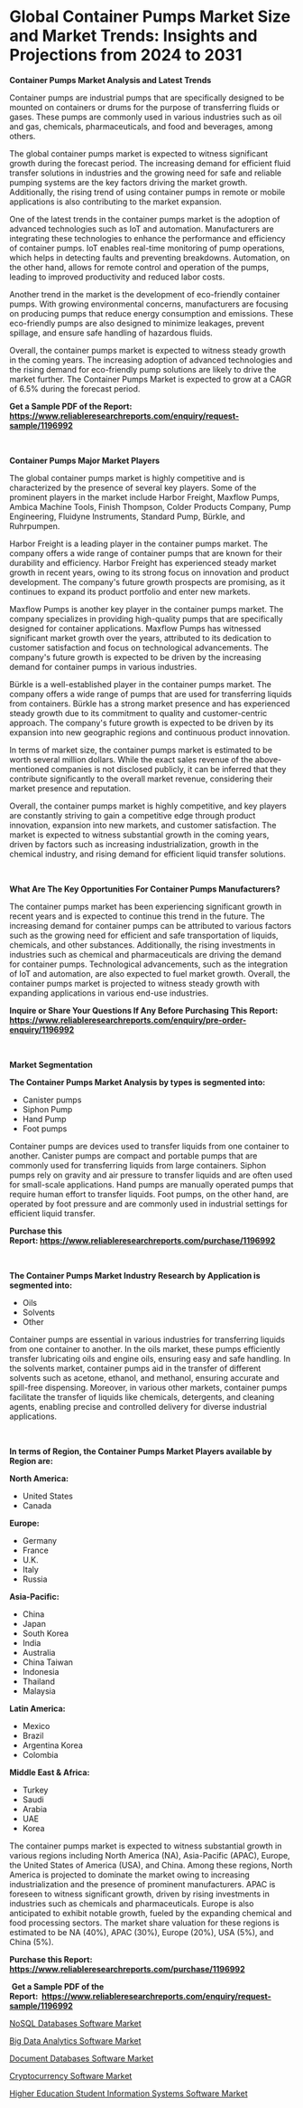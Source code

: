 <p><h1>Global Container Pumps Market Size and Market Trends: Insights and Projections from 2024 to 2031</h1></p><p><strong>Container Pumps Market Analysis and Latest Trends</strong></p>
<p><p>Container pumps are industrial pumps that are specifically designed to be mounted on containers or drums for the purpose of transferring fluids or gases. These pumps are commonly used in various industries such as oil and gas, chemicals, pharmaceuticals, and food and beverages, among others.</p><p>The global container pumps market is expected to witness significant growth during the forecast period. The increasing demand for efficient fluid transfer solutions in industries and the growing need for safe and reliable pumping systems are the key factors driving the market growth. Additionally, the rising trend of using container pumps in remote or mobile applications is also contributing to the market expansion.</p><p>One of the latest trends in the container pumps market is the adoption of advanced technologies such as IoT and automation. Manufacturers are integrating these technologies to enhance the performance and efficiency of container pumps. IoT enables real-time monitoring of pump operations, which helps in detecting faults and preventing breakdowns. Automation, on the other hand, allows for remote control and operation of the pumps, leading to improved productivity and reduced labor costs.</p><p>Another trend in the market is the development of eco-friendly container pumps. With growing environmental concerns, manufacturers are focusing on producing pumps that reduce energy consumption and emissions. These eco-friendly pumps are also designed to minimize leakages, prevent spillage, and ensure safe handling of hazardous fluids.</p><p>Overall, the container pumps market is expected to witness steady growth in the coming years. The increasing adoption of advanced technologies and the rising demand for eco-friendly pump solutions are likely to drive the market further. The Container Pumps Market is expected to grow at a CAGR of 6.5% during the forecast period.</p></p>
<p><strong>Get a Sample PDF of the Report:&nbsp; <a href="https://www.reliableresearchreports.com/enquiry/request-sample/1196992">https://www.reliableresearchreports.com/enquiry/request-sample/1196992</a></strong></p>
<p>&nbsp;</p>
<p><strong>Container Pumps Major Market Players</strong></p>
<p><p>The global container pumps market is highly competitive and is characterized by the presence of several key players. Some of the prominent players in the market include Harbor Freight, Maxflow Pumps, Ambica Machine Tools, Finish Thompson, Colder Products Company, Pump Engineering, Fluidyne Instruments, Standard Pump, Bürkle, and Ruhrpumpen.</p><p>Harbor Freight is a leading player in the container pumps market. The company offers a wide range of container pumps that are known for their durability and efficiency. Harbor Freight has experienced steady market growth in recent years, owing to its strong focus on innovation and product development. The company's future growth prospects are promising, as it continues to expand its product portfolio and enter new markets.</p><p>Maxflow Pumps is another key player in the container pumps market. The company specializes in providing high-quality pumps that are specifically designed for container applications. Maxflow Pumps has witnessed significant market growth over the years, attributed to its dedication to customer satisfaction and focus on technological advancements. The company's future growth is expected to be driven by the increasing demand for container pumps in various industries.</p><p>Bürkle is a well-established player in the container pumps market. The company offers a wide range of pumps that are used for transferring liquids from containers. Bürkle has a strong market presence and has experienced steady growth due to its commitment to quality and customer-centric approach. The company's future growth is expected to be driven by its expansion into new geographic regions and continuous product innovation.</p><p>In terms of market size, the container pumps market is estimated to be worth several million dollars. While the exact sales revenue of the above-mentioned companies is not disclosed publicly, it can be inferred that they contribute significantly to the overall market revenue, considering their market presence and reputation.</p><p>Overall, the container pumps market is highly competitive, and key players are constantly striving to gain a competitive edge through product innovation, expansion into new markets, and customer satisfaction. The market is expected to witness substantial growth in the coming years, driven by factors such as increasing industrialization, growth in the chemical industry, and rising demand for efficient liquid transfer solutions.</p></p>
<p>&nbsp;</p>
<p><strong>What Are The Key Opportunities For Container Pumps Manufacturers?</strong></p>
<p><p>The container pumps market has been experiencing significant growth in recent years and is expected to continue this trend in the future. The increasing demand for container pumps can be attributed to various factors such as the growing need for efficient and safe transportation of liquids, chemicals, and other substances. Additionally, the rising investments in industries such as chemical and pharmaceuticals are driving the demand for container pumps. Technological advancements, such as the integration of IoT and automation, are also expected to fuel market growth. Overall, the container pumps market is projected to witness steady growth with expanding applications in various end-use industries.</p></p>
<p><strong>Inquire or Share Your Questions If Any Before Purchasing This Report: <a href="https://www.reliableresearchreports.com/enquiry/pre-order-enquiry/1196992">https://www.reliableresearchreports.com/enquiry/pre-order-enquiry/1196992</a></strong></p>
<p>&nbsp;</p>
<p><strong>Market Segmentation</strong></p>
<p><strong>The Container Pumps Market Analysis by types is segmented into:</strong></p>
<p><ul><li>Canister pumps</li><li>Siphon Pump</li><li>Hand Pump</li><li>Foot pumps</li></ul></p>
<p><p>Container pumps are devices used to transfer liquids from one container to another. Canister pumps are compact and portable pumps that are commonly used for transferring liquids from large containers. Siphon pumps rely on gravity and air pressure to transfer liquids and are often used for small-scale applications. Hand pumps are manually operated pumps that require human effort to transfer liquids. Foot pumps, on the other hand, are operated by foot pressure and are commonly used in industrial settings for efficient liquid transfer.</p></p>
<p><strong>Purchase this Report:&nbsp;<a href="https://www.reliableresearchreports.com/purchase/1196992">https://www.reliableresearchreports.com/purchase/1196992</a></strong></p>
<p>&nbsp;</p>
<p><strong>The Container Pumps Market Industry Research by Application is segmented into:</strong></p>
<p><ul><li>Oils</li><li>Solvents</li><li>Other</li></ul></p>
<p><p>Container pumps are essential in various industries for transferring liquids from one container to another. In the oils market, these pumps efficiently transfer lubricating oils and engine oils, ensuring easy and safe handling. In the solvents market, container pumps aid in the transfer of different solvents such as acetone, ethanol, and methanol, ensuring accurate and spill-free dispensing. Moreover, in various other markets, container pumps facilitate the transfer of liquids like chemicals, detergents, and cleaning agents, enabling precise and controlled delivery for diverse industrial applications.</p></p>
<p>&nbsp;</p>
<p><strong>In terms of Region, the Container Pumps Market Players available by Region are:</strong></p>
<p>
    <p> <strong> North America: </strong>
        <ul>
            <li>United States</li>
            <li>Canada</li>
        </ul>
        </p> 
    <p> <strong> Europe: </strong>
        <ul>
            <li>Germany</li>
            <li>France</li>
            <li>U.K.</li>
            <li>Italy</li>
            <li>Russia</li>
        </ul>
        </p> 
    <p> <strong> Asia-Pacific: </strong>
        <ul>
            <li>China</li>
            <li>Japan</li>
            <li>South Korea</li>
            <li>India</li>
            <li>Australia</li>
            <li>China Taiwan</li>
            <li>Indonesia</li>
            <li>Thailand</li>
            <li>Malaysia</li>
        </ul>
        </p> 
    <p> <strong> Latin America: </strong>
        <ul>
            <li>Mexico</li>
            <li>Brazil</li>
            <li>Argentina Korea</li>
            <li>Colombia</li>
        </ul>
        </p> 
    <p> <strong> Middle East & Africa: </strong>
        <ul>
            <li>Turkey</li>
            <li>Saudi</li>
            <li>Arabia</li>
            <li>UAE</li>
            <li>Korea</li>
        </ul>
    </p>
    </p>
<p><p>The container pumps market is expected to witness substantial growth in various regions including North America (NA), Asia-Pacific (APAC), Europe, the United States of America (USA), and China. Among these regions, North America is projected to dominate the market owing to increasing industrialization and the presence of prominent manufacturers. APAC is foreseen to witness significant growth, driven by rising investments in industries such as chemicals and pharmaceuticals. Europe is also anticipated to exhibit notable growth, fueled by the expanding chemical and food processing sectors. The market share valuation for these regions is estimated to be NA (40%), APAC (30%), Europe (20%), USA (5%), and China (5%).</p></p>
<p><strong>Purchase this Report: <a href="https://www.reliableresearchreports.com/purchase/1196992">https://www.reliableresearchreports.com/purchase/1196992</a></strong></p>
<p>&nbsp;<strong>Get a Sample PDF of the Report:&nbsp;&nbsp;<a href="https://www.reliableresearchreports.com/enquiry/request-sample/1196992">https://www.reliableresearchreports.com/enquiry/request-sample/1196992</a></strong></p>
<p><strong></strong></p>
<p><p><a href="https://medium.com/@caleighhane2777/nosql-databases-software-market-analysis-and-sze-forecasted-for-period-from-2023-to-2030-77c53b1ae781">NoSQL Databases Software Market</a></p><p><a href="https://medium.com/@caleighhane2777/big-data-analytics-software-market-report-reveals-the-latest-trends-and-growth-opportunities-of-df74e368dae2">Big Data Analytics Software Market</a></p><p><a href="https://medium.com/@caleighhane2777/document-databases-software-market-report-reveals-the-latest-trends-and-growth-opportunities-of-c4adb5687a54">Document Databases Software Market</a></p><p><a href="https://medium.com/@caleighhane2777/cryptocurrency-software-nbsp-market-focuses-on-market-share-size-and-projected-forecast-till-2030-4e22a1f2a5fa">Cryptocurrency Software Market</a></p><p><a href="https://medium.com/@caleighhane2777/higher-education-student-information-systems-software-market-outlook-industry-overview-and-9b31d624d6b6">Higher Education Student Information Systems Software Market</a></p></p>